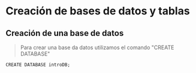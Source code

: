 # Creación de bases de datos y tablas

## Creación de una base de datos 

> Para crear una base da datos utilizamos 
> el comando "CREATE DATABASE" 

    CREATE DATABASE introDB;  


